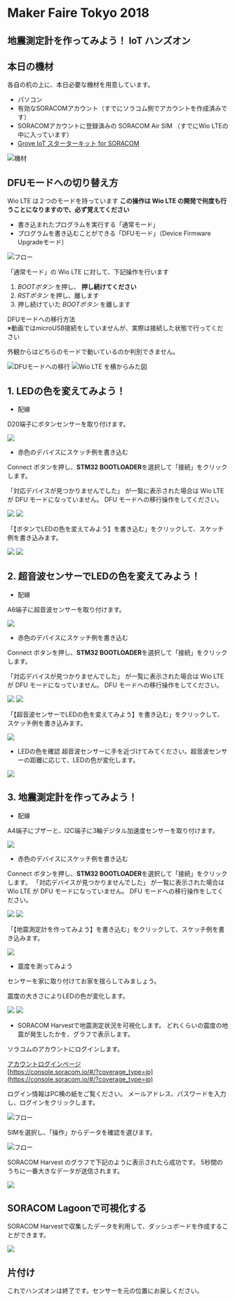 # Maker Faire Tokyo 2018 
## 地震測定計を作ってみよう！ IoT ハンズオン

## 本日の機材
各自の机の上に、本日必要な機材を用意しています。
* パソコン
* 有効なSORACOMアカウント（すでにソラコム側でアカウントを作成済みです）
* SORACOMアカウントに登録済みの SORACOM Air SIM （すでにWio LTEの中に入っています）
* [Grove IoT スターターキット for SORACOM](https://soracom.jp/products/#grovestarter_kit)

![機材](https://docs.google.com/drawings/d/e/2PACX-1vQDtAOALHo8MhG_Hr1LUfVJvOfrVJjOslUvKhTvGKmcQ1KH849J-RsXl3VXsuTCytJJceyVkG3Rjlbl/pub?w=757&h=540)

## DFUモードへの切り替え方
Wio LTE は２つのモードを持っています
**この操作は Wio LTE の開発で何度も行うことになりますので、必ず覚えてください**

* 書き込まれたプログラムを実行する「通常モード」
* プログラムを書き込むことができる「DFUモード」（Device Firmware Upgradeモード）

![フロー](https://docs.google.com/drawings/d/e/2PACX-1vQAcnymqWTTneRwnc9EFz21YvrmfCsIuV33yfqf1ODC_LKQR-6762CJDMclRIWC8BfUeDDLpC6KKs-2/pub?w=581&h=253)

「通常モード」の Wio LTE に対して、下記操作を行います

1. *BOOTボタン* を押し、 **押し続けてください**
2. *RSTボタン* を押し、離します
3. 押し続けていた *BOOTボタン* を離します

DFUモードへの移行方法  
※動画ではmicroUSB接続をしていませんが、実際は接続した状態で行ってください

外観からはどちらのモードで動いているのか判別できません。

![DFUモードへの移行](http://drive.google.com/uc?export=view&id=1447mCTbYS7iMTtVWaTkXJzHD8vJ8lprJ)
![Wio LTE を横からみた図](https://docs.google.com/drawings/d/e/2PACX-1vRnhRiZC7-jRCqLaxJO6E7Bmq0_8BxornXgP1y6UHdYXhr6iBm_RNoV148oSzJKeHBYXRjYai9msQoz/pub?w=480&h=249)

<h2 id="handson1">1. LEDの色を変えてみよう！</h2>

- 配線

D20端子にボタンセンサーを取り付けます。

<img src="https://docs.google.com/drawings/d/e/2PACX-1vQ3pNyAow0Q7A7POrhHF6X7fPOzTd9QywxTHXWVTiXVzuSs_0snALgZYHuVjQ5pqTr33_J5ezkae3y5/pub?w=845&amp;h=567">

- 赤色のデバイスにスケッチ例を書き込む

Connect ボタンを押し、**STM32 BOOTLOADER**を選択して「接続」をクリックします。

「対応デバイスが見つかりませんでした」 が一覧に表示された場合は Wio LTE が DFU モードになっていません。 DFU モードへの移行操作をしてください。

<img src="https://docs.google.com/drawings/d/e/2PACX-1vSQr_8ZmzQnIGhIHvBEB4mBulseWBDbftprJUcPTL8nhTHSS1OA1xe946KaS0fsVpRHN8aElixD1V2z/pub?w=965&amp;h=455">

<img src="https://docs.google.com/drawings/d/e/2PACX-1vQ-XijjLxTrEF-rBCw90vMEb9NbGukflIj3CaNWlIckzY6vQnti8pQVGMA_MEMcr2vnq4mbJ80fVv5F/pub?w=715&amp;h=456">

「【ボタンでLEDの色を変えてみよう】を書き込む」をクリックして、スケッチ例を書き込みます。

<img src="https://docs.google.com/drawings/d/e/2PACX-1vStGWiiB8GMC7lJwWCaun3sLyJTwkD0JkhjWRYnk_4wJra6LjfkV-zqJkmoIRuB1N7iZdKv_EN42uev/pub?w=922&amp;h=389">

<img src="https://docs.google.com/drawings/d/e/2PACX-1vRSXSCsMq8nWcRY-ev-JcWex8b-Xql14NjTroVok9R07kO5Jwp0JS4hGsjeyBqydqfspFhaBWeW_81L/pub?w=934&amp;h=430">

<h2 id="handson2">2. 超音波センサーでLEDの色を変えてみよう！</h2>

- 配線

A6端子に超音波センサーを取り付けます。

<img src="https://docs.google.com/drawings/d/e/2PACX-1vRbHNbn3um_R6Y6HydoY5Hn2E__ggjxtuy5qKGan5wy5TvZNmyYZwZGVnfl3PH_OS-8IK13bao9Thz4/pub?w=831&amp;h=474">

- 赤色のデバイスにスケッチ例を書き込む

Connect ボタンを押し、**STM32 BOOTLOADER**を選択して「接続」をクリックします。

「対応デバイスが見つかりませんでした」 が一覧に表示された場合は Wio LTE が DFU モードになっていません。 DFU モードへの移行操作をしてください。

<img src="https://docs.google.com/drawings/d/e/2PACX-1vSQr_8ZmzQnIGhIHvBEB4mBulseWBDbftprJUcPTL8nhTHSS1OA1xe946KaS0fsVpRHN8aElixD1V2z/pub?w=965&amp;h=455">

<img src="https://docs.google.com/drawings/d/e/2PACX-1vQ-XijjLxTrEF-rBCw90vMEb9NbGukflIj3CaNWlIckzY6vQnti8pQVGMA_MEMcr2vnq4mbJ80fVv5F/pub?w=715&amp;h=456">


「【超音波センサーでLEDの色を変えてみよう】を書き込む」をクリックして、スケッチ例を書き込みます。

<img src="https://docs.google.com/drawings/d/e/2PACX-1vQzArbiqjaFa0_s5BqQXlK8OkG9lWnlkkV9Umh83IRXi7QKlry1eOGe4RDKulcus0eLlwjUZ2CU4AqC/pub?w=922&amp;h=389">


- LEDの色を確認
超音波センサーに手を近づけてみてください。超音波センサーの距離に応じて、LEDの色が変化します。

<img src="https://docs.google.com/drawings/d/e/2PACX-1vT2dgUscWaw_DO_rCqYiujKWt6kyEylUOR4Dl4HWevogxEGQM97A-5-AYfuoHQvr5aU66bY41x8Mkl6/pub?w=927&amp;h=537">

<h2 id="handson3">3. 地震測定計を作ってみよう！</h2>

- 配線

A4端子にブザーと、I2C端子に3軸デジタル加速度センサーを取り付けます。

<img src="https://docs.google.com/drawings/d/e/2PACX-1vSovCwPE9qSJI2KD9Y2gWxExarpw03r4wa-ubcju3mB7YirJEt0ux9oBmN8x4TXVCRxAOrD9Xd69ffS/pub?w=930&amp;h=617">

- 赤色のデバイスにスケッチ例を書き込む

Connect ボタンを押し、**STM32 BOOTLOADER**を選択して「接続」をクリックします。
「対応デバイスが見つかりませんでした」 が一覧に表示された場合は Wio LTE が DFU モードになっていません。 DFU モードへの移行操作をしてください。

<img src="https://docs.google.com/drawings/d/e/2PACX-1vSQr_8ZmzQnIGhIHvBEB4mBulseWBDbftprJUcPTL8nhTHSS1OA1xe946KaS0fsVpRHN8aElixD1V2z/pub?w=965&amp;h=455">

<img src="https://docs.google.com/drawings/d/e/2PACX-1vQ-XijjLxTrEF-rBCw90vMEb9NbGukflIj3CaNWlIckzY6vQnti8pQVGMA_MEMcr2vnq4mbJ80fVv5F/pub?w=715&amp;h=456">

「【地震測定計を作ってみよう】を書き込む」をクリックして、スケッチ例を書き込みます。

<img src="https://docs.google.com/drawings/d/e/2PACX-1vR0CIpQNXC6KD7uqai2uIWHg4H1HORx7XLeBZsj0dxUOQOaX04dMQbgUJa1Clf7aYkpnpJylwFdVXwN/pub?w=927&amp;h=379">

- 震度を測ってみよう

センサーを家に取り付けてお家を揺らしてみましょう。

震度の大きさによりLEDの色が変化します。

<img src="https://docs.google.com/drawings/d/e/2PACX-1vQYoOyTs5UtUSI-ulTIqYZZLSbD9DYLDHUzGQQ92zy1fMkyElb_LJAZrvq05IPwDrJmwS5cS7palURS/pub?w=615&amp;h=504">

<img src="https://docs.google.com/drawings/d/e/2PACX-1vR5T24WqRus8i7PnA-qpGjZP_4XwRaKfGtNdB16ol0Uwa4uHZwiE0M8MTBR7cvKhqsen5whtj25Lhfl/pub?w=925&amp;h=599">


- SORACOM  Harvestで地震測定状況を可視化します。
どれくらいの震度の地震が発生したかを、グラフで表示します。

ソラコムのアカウントにログインします。

[アカウントログインページ](https://console.soracom.io/#/?coverage_type=jp)  
[https://console.soracom.io/#/?coverage_type=jp](https://console.soracom.io/#/?coverage_type=jp)

ログイン情報はPC横の紙をご覧ください。
メールアドレス、パスワードを入力し、ログインをクリックします。

![フロー](https://docs.google.com/drawings/d/e/2PACX-1vTy5KORqQjieOg-ijF5CLyfhALMq-CmE8G9822NahydZSw5zIYqcz4efiru6R5n1RjAEaotdmfNmXsN/pub?w=444&h=250)

SIMを選択し、「操作」からデータを確認を選びます。

![フロー](https://docs.google.com/drawings/d/e/2PACX-1vTyI9zm46Q4RYmDi6wYD0_Q0sFUfmJu-XH_KYR_eDmR7u0ydc1nqIj0jhV_bf1fB5NNn2N_OUEcYHY-/pub?w=455&h=522)

SORACOM Harvest のグラフで下記のように表示されたら成功です。
5秒間のうちに一番大きなデータが送信されます。

<img src="https://docs.google.com/drawings/d/e/2PACX-1vR5T24WqRus8i7PnA-qpGjZP_4XwRaKfGtNdB16ol0Uwa4uHZwiE0M8MTBR7cvKhqsen5whtj25Lhfl/pub?w=925&amp;h=599">


## SORACOM Lagoonで可視化する
SORACOM Harvestで収集したデータを利用して、ダッシュボードを作成することができます。

<img src="https://docs.google.com/drawings/d/e/2PACX-1vS-bFScvPoTOptNh5O2sJb1dMtwEunlQ7MadcTuIj9JtLXWmD7knnpKx5SDe1NE-TSkbRdqj8KgWvRq/pub?w=932&amp;h=433">

## 片付け
これでハンズオンは終了です。センサーを元の位置にお戻しください。
